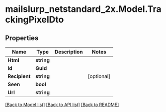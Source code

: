 # mailslurp_netstandard_2x.Model.TrackingPixelDto

## Properties

Name | Type | Description | Notes
------------ | ------------- | ------------- | -------------
**Html** | **string** |  | 
**Id** | **Guid** |  | 
**Recipient** | **string** |  | [optional] 
**Seen** | **bool** |  | 
**Url** | **string** |  | 

[[Back to Model list]](../README#documentation-for-models) [[Back to API list]](../README#documentation-for-api-endpoints) [[Back to README]](../README)

